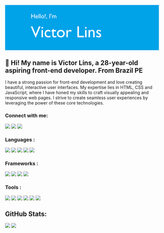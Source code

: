 <div class="hero-img-section">
    <img src="img/banner.png"  align="center" alt="Coding">
</div>

<h2> 👋 Hi! My name is Victor Lins, a 28-year-old aspiring front-end developer. From Brazil PE </h2>

<div class="hero-top-section">
 <div class="hero-top-txt">
 <p>
 I have a strong passion for front-end development and love creating beautiful, interactive user interfaces. My expertise lies in HTML, CSS and JavaScript, where I have honed my skills to craft visually appealing and responsive web pages. I strive to create seamless user experiences by leveraging the power of these core technologies.
 </p>
 </div>

<div class="hero-body-section">
    <div class="social-media-section">
        <h3>Connect with me:</h3>
        <p>
        <a href="https://www.instagram.com/victorlins11" target="_blank"><img src="https://img.shields.io/badge/-Instagram-%23E4405F?style=for-the-badge&logo=instagram&logoColor=white" target="_blank"></a>
         <a href = "victorasglins@gmail.com"><img src="https://img.shields.io/badge/-Gmail-%23333?style=for-the-badge&logo=gmail&logoColor=white" target="_blank"></a>
         <a href="https://www.linkedin.com/in/victor-souza-710272126/" target="_blank"><img src="https://img.shields.io/badge/-LinkedIn-%230077B5?style=for-the-badge&logo=linkedin&logoColor=white" target="_blank"></a>
        </p>
    </div>
    <div class="language-section">
        <h3 align="left">Languages :</h3>
        <p aligh="left">
            <img src="https://skillicons.dev/icons?i=html" />
            <img src="https://skillicons.dev/icons?i=css" />
            <img src="https://skillicons.dev/icons?i=js" /> 
            <img src="https://skillicons.dev/icons?i=ts" />
            <img src="https://skillicons.dev/icons?i=java" />
        </p>
    </div>
    <div class="framework-section">
        <h3>Frameworks :</h3>
        <p >
            <img src="https://skillicons.dev/icons?i=react" />
            <img src="https://skillicons.dev/icons?i=bootstrap" />
            <img src="https://skillicons.dev/icons?i=nestjs" />
            <img src="https://skillicons.dev/icons?i=next" />
        </p>
    </div>
    <div class="tools-section">
        <h3 align="left">Tools :</h3>
        <p align="left">  
            <img src="https://skillicons.dev/icons?i=nodejs" />
            <img src="https://skillicons.dev/icons?i=vscode" />
            <img src="https://skillicons.dev/icons?i=git" />
            <img src="https://skillicons.dev/icons?i=github" />
            <img src="https://skillicons.dev/icons?i=vercel" />
            <img src="https://skillicons.dev/icons?i=linux" />
        </p>
    </div>
</div>

<h2 align="left"><b>GitHub Stats:</b></h2>

[<img height="165em" src="https://github-readme-stats.vercel.app/api?username=VictorLins11&show_icons=true&theme=dracula&include_all_commits=true&count_private=true" />](https://github.com/VictorLins11)
[<img height="165em" src="https://github-readme-stats.vercel.app/api/top-langs/?username=VictorLins11&layout=compact&langs_count=7&theme=dracula"/>](https://github.com/VictorLins11)